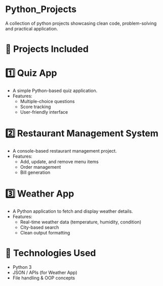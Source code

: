 # Python_Projects
A collection of python projects showcasing clean code, problem-solving and practical application.

# 📂 Projects Included  

# 1️⃣ Quiz App  
- A simple Python-based quiz application.  
- Features:  
  - Multiple-choice questions  
  - Score tracking  
  - User-friendly interface
      
# 2️⃣ Restaurant Management System  
- A console-based restaurant management project.  
- Features:  
  - Add, update, and remove menu items  
  - Order management  
  - Bill generation  

# 3️⃣ Weather App  
- A Python application to fetch and display weather details.  
- Features:  
  - Real-time weather data (temperature, humidity, condition)  
  - City-based search  
  - Clean output formatting  


# 🚀 Technologies Used  
- Python 3  
- JSON / APIs (for Weather App)  
- File handling & OOP concepts  


